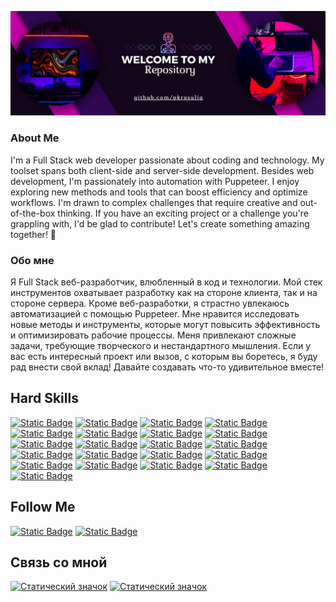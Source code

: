 [![Header](https://raw.githubusercontent.com/pkrasulia/pkrasulia/main/assets/header.png)](https://github.com/pkrasulia)

### About Me 
I'm a Full Stack web developer passionate about coding and technology. My toolset spans both client-side and server-side development. Besides web development, I'm passionately into automation with Puppeteer. I enjoy exploring new methods and tools that can boost efficiency and optimize workflows. I'm drawn to complex challenges that require creative and out-of-the-box thinking. If you have an exciting project or a challenge you're grappling with, I'd be glad to contribute! Let's create something amazing together! 🚀

### Обо мне
Я Full Stack веб-разработчик, влюбленный в код и технологии. Мой стек инструментов охватывает разработку как на стороне клиента, так и на стороне сервера. Кроме веб-разработки, я страстно увлекаюсь автоматизацией с помощью Puppeteer. Мне нравится исследовать новые методы и инструменты, которые могут повысить эффективность и оптимизировать рабочие процессы. Меня привлекают сложные задачи, требующие творческого и нестандартного мышления. Если у вас есть интересный проект или вызов, с которым вы боретесь, я буду рад внести свой вклад! Давайте создавать что-то удивительное вместе! 

## Hard Skills

[![Static Badge](https://img.shields.io/badge/html-000?style=for-the-badge&logo=html5)](https://github.com/pkrasulia)
[![Static Badge](https://img.shields.io/badge/css-000?style=for-the-badge&logo=css3)](https://github.com/pkrasulia)
[![Static Badge](https://img.shields.io/badge/Javascript-000?style=for-the-badge&logo=javascript)](https://github.com/pkrasulia)
[![Static Badge](https://img.shields.io/badge/typescript-000?style=for-the-badge&logo=typescript)](https://github.com/pkrasulia)
[![Static Badge](https://img.shields.io/badge/React-000?style=for-the-badge&logo=react)](https://github.com/pkrasulia)
[![Static Badge](https://img.shields.io/badge/PHP-000?style=for-the-badge&logo=php)](https://github.com/pkrasulia)
[![Static Badge](https://img.shields.io/badge/Laravel-000?style=for-the-badge&logo=laravel)](https://github.com/pkrasulia)
[![Static Badge](https://img.shields.io/badge/Mysql-000?style=for-the-badge&logo=mysql)](https://github.com/pkrasulia)
[![Static Badge](https://img.shields.io/badge/NextJS-000?style=for-the-badge&logo=vercel)](https://github.com/pkrasulia)
[![Static Badge](https://img.shields.io/badge/NestJs-000?style=for-the-badge&logo=nestjs)](https://github.com/pkrasulia)
[![Static Badge](https://img.shields.io/badge/jquery-000?style=for-the-badge&logo=jquery)](https://github.com/pkrasulia)
[![Static Badge](https://img.shields.io/badge/Node.js-000?style=for-the-badge&logo=node.js)](https://github.com/pkrasulia)
[![Static Badge](https://img.shields.io/badge/Express.js-000?style=for-the-badge&logo=express)](https://github.com/pkrasulia)
[![Static Badge](https://img.shields.io/badge/fastify-000?style=for-the-badge&logo=fastify)](https://github.com/pkrasulia)
[![Static Badge](https://img.shields.io/badge/koa-000?style=for-the-badge&logo=koa)](https://github.com/pkrasulia)
[![Static Badge](https://img.shields.io/badge/MongoDB-000?style=for-the-badge&logo=mongodb)](https://github.com/pkrasulia)
[![Static Badge](https://img.shields.io/badge/postgresql-000?style=for-the-badge&logo=postgresql)](https://github.com/pkrasulia)
[![Static Badge](https://img.shields.io/badge/AWS-000?style=for-the-badge&logo=amazon)](https://github.com/pkrasulia)
[![Static Badge](https://img.shields.io/badge/docker-000?style=for-the-badge&logo=docker)](https://github.com/pkrasulia)
[![Static Badge](https://img.shields.io/badge/nginx-000?style=for-the-badge&logo=nginx)](https://github.com/pkrasulia)
[![Static Badge](https://img.shields.io/badge/linux-000?style=for-the-badge&logo=linux)](https://github.com/pkrasulia)

## Follow Me

[![Static Badge](https://img.shields.io/badge/linkedin-000?style=for-the-badge&logo=linkedin)](https://github.com/pkrasulia)
[![Static Badge](https://img.shields.io/badge/telegram-000?style=for-the-badge&logo=telegram)](https://t.me/pkrasulia)

## Связь со мной

[![Статический значок](https://img.shields.io/badge/linkedin-000?style=for-the-badge&logo=linkedin)](https://github.com/pkrasulia)
[![Статический значок](https://img.shields.io/badge/telegram-000?style=for-the-badge&logo=telegram)](https://t.me/pkrasulia)